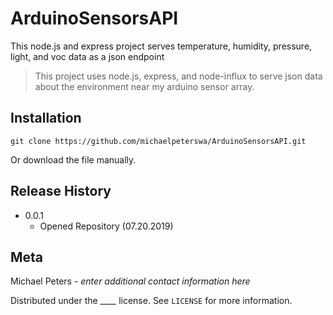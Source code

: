 # ArduinoSensorsAPI
This node.js and express project serves temperature, humidity, pressure, light, and voc data as a json endpoint
> This project uses node.js, express, and node-influx to serve json data about the environment near my arduino sensor array.
## Installation
```
git clone https://github.com/michaelpeterswa/ArduinoSensorsAPI.git
```
Or download the file manually.
## Release History
* 0.0.1
   * Opened Repository (07.20.2019)
## Meta
Michael Peters - *enter additional contact information here*

Distributed under the ____ license. See ``LICENSE`` for more information.